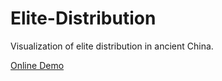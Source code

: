 # Elite-Distribution

Visualization of elite distribution in ancient China. 

[Online Demo](https://pkucuipy.github.io/elite_distribution_build_version/build/)

